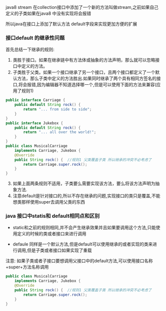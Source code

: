 java8 stream 在collection接口中添加了一个新的方法叫做stream,之前如果自己定义的子类如果在java8 中没有实现将会报错

所以java在接口上添加了默认方法 default字段来实现更加方便的扩展

### 接口default 的继承性问题

首先总结一下继承的规则:

1. 类胜于接口。如果在继承链中有方法体或抽象的方法声明，那么就可以忽略接口中定义的方法。
2. 子类胜于父类。如果一个接口继承了另一个接口，且两个接口都定义了一个默认方法，那么子类中定义的方法胜出.如果同时继承了两个具有相同方签名的接口,将会报错,因为编辑器不知道选择哪一个,但是可以使用下面的方法来兼容(应用了规则1)

```java
public interface Carriage {
    public default String rock() {
        return "... from side to side";
    }
}
public interface Jukebox {
    public default String rock() {
        return "... all over the world!";
    }
}
public class MusicalCarriage
    implements Carriage, Jukebox {
    @Override
    public String rock() {  //规则1 父类覆盖子类 所以继承的冲突不必考虑了
        return Carriage.super.rock();
    }
}
```
3. 如果上面两条规则不适用，子类要么需要实现该方法，要么将该方法声明为抽象方法.
4. 注意default是针对接口的,所以不存在继承的问题,实现接口的类只是覆盖,不能想类那样使用super去调用父类的东西

### java 接口中statis和 default相同点和区别

- static和之前的规则相同,并不会产生继承效果并且如果要调用这个方法,只能使用定义的时候的类或者接口来进行调用

- defaule 同样是一个默认方法,但是default可以使用继承的或者实现的类来进行调用,但是子类或者接口如果实现了重载

注意: 如果子类或者子接口要想调用父接口中的default方法,可以使用接口名称+super+方法名称调用


```java
public class MusicalCarriage
    implements Carriage, Jukebox {
    @Override
    public String rock() {  //规则1 父类覆盖子类 所以继承的冲突不必考虑了
        return Carriage.super.rock();
    }
}
```
